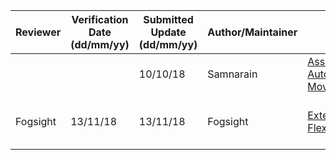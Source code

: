 |Reviewer|Verification Date (dd/mm/yy)|Submitted Update (dd/mm/yy)|Author/Maintainer|Project Name/Link|Short Description|
|---|---|---|---|---|---|
|||10/10/18|Samnarain|[AssetImporter, AutoLightBaker, MovePrefabsEditor](https://github.com/Fogsight/codegifts)||
|Fogsight|13/11/18|13/11/18|Fogsight|[Extended FlexibleUI](https://github.com/Fogsight/ExtendedFlexibleUI)|Simultaneous styling Unity's UI elements with ExtendedFlexibleUI.|
